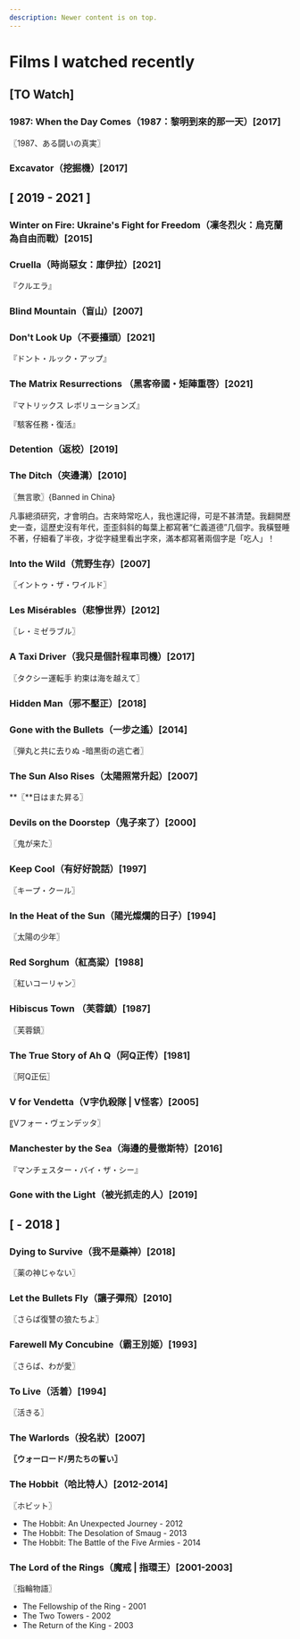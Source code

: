 ```yaml
---
description: Newer content is on top.
---
```


# Films I watched recently

## \[TO Watch]

### 1987: When the Day Comes（1987：黎明到來的那一天）\[2017]

〖1987、ある闘いの真実〗

### Excavator（挖掘機）\[2017]

## \[ 2019 - 2021 ]

### Winter on Fire: Ukraine's Fight for Freedom（**凜冬烈火：烏克蘭為自由而戰）\[2015]**

### Cruella（時尚惡女：庫伊拉）\[2021]

『クルエラ』

### Blind Mountain（盲山）\[2007]

### Don't Look Up（不要擡頭）\[2021]

『ドント・ルック・アップ』

### The Matrix Resurrections （黑客帝國・矩陣重啓）\[2021]

『マトリックス レボリューションズ』

『駭客任務・復活』

### Detention（返校）\[2019]

### The Ditch（夾邊溝）\[2010]

〖無言歌〗{Banned in China}

凡事總須研究，才會明白。古來時常吃人，我也還記得，可是不甚清楚。我翻開歷史一查，這歷史沒有年代，歪歪斜斜的每葉上都寫著“仁義道德”几個字。我橫豎睡不著，仔細看了半夜，才從字縫里看出字來，滿本都寫著兩個字是「吃人」！

### Into the Wild（荒野生存）\[2007]

〖イントゥ・ザ・ワイルド〗

### Les Misérables（悲慘世界）\[2012]

〖レ・ミゼラブル〗

### A Taxi Driver（我只是個計程車司機）\[2017]

〖タクシー運転手 約束は海を越えて〗

### Hidden Man（邪不壓正）\[2018]

### Gone with the Bullets（一步之遙）\[2014]

〖弾丸と共に去りぬ -暗黒街の逃亡者〗

### The Sun Also Rises（**太陽照常升起）\[2007]**

**〖**日はまた昇る〗

### Devils on the Doorstep（鬼子來了）\[2000]

〖鬼が来た〗

### Keep Cool（有好好說話）\[1997]

〖キープ・クール〗

### In the Heat of the Sun（陽光燦爛的日子）\[1994]

〖太陽の少年〗

### Red Sorghum（紅高粱）\[1988]

〖紅いコーリャン〗

### Hibiscus Town （芙蓉鎮）\[1987]

〖芙蓉鎮〗

### The True Story of Ah Q（阿Q正传）\[1981]

〖阿Q正伝〗

### V for Vendetta（V字仇殺隊 | V怪客）\[2005]

〖Vフォー・ヴェンデッタ〗

### Manchester by the Sea（海邊的曼徹斯特）\[2016]

『マンチェスター・バイ・ザ・シー』

### Gone with the Light（被光抓走的人）\[2019]

## \[ - 2018 ]

### Dying to Survive（我不是藥神）\[2018]

〖薬の神じゃない〗

### Let the Bullets Fly（讓子彈飛）\[2010]

〖さらば復讐の狼たちよ〗

### Farewell My Concubine（霸王別姬）\[1993]

〖さらば、わが愛〗

### To Live（活着）\[1994]

〖活きる〗

### The Warlords（投**名狀）\[2007]**

**〖**ウォーロード/男たちの誓い**〗**

### The Hobbit（哈比特人）\[2012-2014]

〖ホビット〗

* The Hobbit: An Unexpected Journey - 2012
* The Hobbit: The Desolation of Smaug - 2013
* The Hobbit: The Battle of the Five Armies - 2014

### The Lord of the Rings（魔戒 | 指環王）\[2001-2003]

〖指輪物語〗

* The Fellowship of the Ring - 2001
* The Two Towers - 2002
* The Return of the King - 2003

